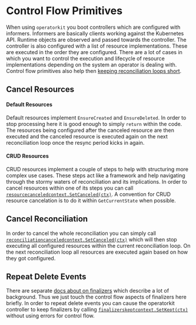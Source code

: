 # Control Flow Primitives

When using `operatorkit` you boot controllers which are configured with
informers. Informers are basically clients working against the Kubernetes API.
Runtime objects are observed and passed towards the controller. The controller
is also configured with a list of resource implementations. These are executed
in the order they are configured. There are a lot of cases in which you want to
control the execution and lifecycle of resource implementations depending on the
system an operator is dealing with. Control flow primitives also help then
[keeping reconciliation loops short](keeping_reconciliation_loops_short.md).

## Cancel Resources

#### Default Resources

Default resources implement `EnsureCreated` and `EnsureDeleted`. In order to
stop processing here it is good enough to simply `return` within the code. The
resources being configured after the canceled resource are then executed and the
canceled resource is executed again on the next reconciliation loop once the
resync period kicks in again.

#### CRUD Resources

CRUD resources implement a couple of steps to help with structuring more complex
use cases. These steps act like a framework and help navigating through the
stormy waters of reconciliation and its implications. In order to cancel
resources within one of its steps you can call
[`resourcecanceledcontext.SetCanceled(ctx)`](https://github.com/giantswarm/kvm-operator/blob/de7e109f4a652b785bbcf4214a1c8e028bf0eed4/service/controller/v12/resource/namespace/current.go#L66).
A convention for CRUD resource cancelation is to do it within `GetCurrentState`
when possible.

## Cancel Reconciliation

In order to cancel the whole reconciliation you can simply call
[`reconciliationcanceledcontext.SetCanceled(ctx)`](https://github.com/giantswarm/kvm-operator/blob/de7e109f4a652b785bbcf4214a1c8e028bf0eed4/service/controller/v12/resource/namespace/current.go#L45)
which will then stop executing all configured resources within the current
reconciliation loop. On the next reconciliation loop all resources are executed
again based on how they got configured.

## Repeat Delete Events

There are separate [docs about on finalizers](using_finalizers.md) which
describe a lot of background. Thus we just touch the control flow aspects of
finalizers here briefly. In order to repeat delete events you can cause the
operatorkit controller to keep finalizers by calling
[`finalizerskeptcontext.SetKept(ctx)`](https://github.com/giantswarm/kvm-operator/blob/de7e109f4a652b785bbcf4214a1c8e028bf0eed4/service/controller/v12/resource/namespace/current.go#L67)
without using errors for control flow.
